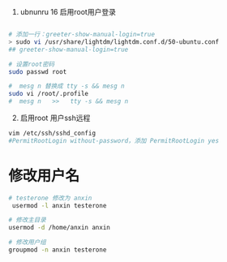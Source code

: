 1. ubnunru 16  启用root用户登录

``` bash

# 添加一行：greeter-show-manual-login=true
> sudo vi /usr/share/lightdm/lightdm.conf.d/50-ubuntu.conf
## greeter-show-manual-login=true  

# 设置root密码
sudo passwd root

#  mesg n 替换成 tty -s && mesg n
sudo vi /root/.profile
#  mesg n   >>   tty -s && mesg n 

```

2. 启用root 用户ssh远程

``` bash
vim /etc/ssh/sshd_config
#PermitRootLogin without-password，添加 PermitRootLogin yes

```

# 修改用户名

``` bash
# testerone 修改为 anxin
 usermod -l anxin testerone

# 修改主目录
usermod -d /home/anxin anxin

# 修改用户组
groupmod -n anxin testerone

```